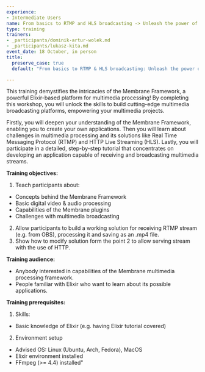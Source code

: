 ```yaml
---
experience:
- Intermediate Users
name: From basics to RTMP and HLS broadcasting -> Unleash the power of Membrane
type: training
trainers:
- _participants/dominik-artur-wolek.md
- _participants/lukasz-kita.md
event_date: 18 October, in person
title:
  preserve_case: true
  default: "From basics to RTMP & HLS broadcasting: Unleash the power of Membrane"

---
```

This training demystifies the intricacies of the Membrane Framework, a powerful Elixir-based platform for multimedia processing! By completing this workshop, you will unlock the skills to build cutting-edge multimedia broadcasting platforms, empowering your multimedia projects. 

Firstly, you will deepen your understanding of the Membrane Framework, enabling you to create your own applications. Then you will learn about challenges in multimedia processing and its solutions like Real Time Messaging Protocol (RTMP) and HTTP Live Streaming (HLS). Lastly, you will participate in a detailed, step-by-step tutorial that concentrates on developing an application capable of receiving and broadcasting multimedia streams.

**Training objectives:**

1. Teach participants about:
- Concepts behind the Membrane Framework
- Basic digital video & audio processing
- Capabilities of the Membrane plugins
- Challenges with multimedia broadcasting
2. Allow participants to build a working solution for receiving RTMP stream (e.g. from OBS), processing it and saving as an .mp4 file.
3. Show how to modify solution form the point 2 to allow serving stream with the use of HTTP.

**Training audience:**
- Anybody interested in capabilities of the Membrane multimedia processing framework.
- People familiar with Elixir who want to learn about its possible applications.

**Training prerequisites:**
1. Skills:
- Basic knowledge of Elixir (e.g. having Elixir tutorial covered)
2. Environment setup
- Advised OS: Linux (Ubuntu, Arch, Fedora),  MacOS
- Elixir environment  installed
- FFmpeg (>= 4.4) installed"
